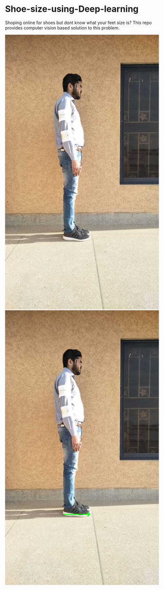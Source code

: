 # Shoe-size-using-Deep-learning

Shoping online for shoes but dont know what your feet size is? This repo provides computer vision based solution to this problem. 

![input image](https://github.com/farazBhatti/Shoe-size-using-Deep-learning/blob/master/images/side.png)
![output](https://github.com/farazBhatti/Shoe-size-using-Deep-learning/blob/master/result/result.png)

